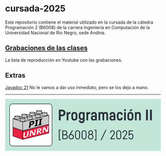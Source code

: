 # cursada-2025

Este repositorio contiene el material utilizado en la cursada 
de la cátedra Programación 2 (B6008) de la carrera Ingeniería 
en Computación de la Universidad Nacional de Rio Negro, sede 
Andina.

## [Grabaciones de las clases](https://www.youtube.com/playlist?list=PLnCeTGruNF6mveEBpfF2vXorYLLMAN9f7)
La lista de reproducción en Youtube con las grabaciones.

## Extras

[Javadoc 21](https://docs.oracle.com/en/java/javase/21/docs/api/index.html)
No le vamos a dar uso inmediato, pero se los dejo a mano.

---

![La cursada 2025](P2_2025.png "La cursada 2025")